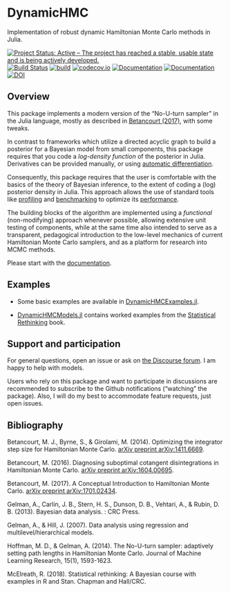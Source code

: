 # DynamicHMC

Implementation of robust dynamic Hamiltonian Monte Carlo methods in Julia.

[![Project Status: Active – The project has reached a stable, usable state and is being actively developed.](https://www.repostatus.org/badges/latest/active.svg)](https://www.repostatus.org/#active)
[![Build Status](https://travis-ci.org/tpapp/DynamicHMC.jl.svg?branch=master)](https://travis-ci.org/tpapp/DynamicHMC.jl)
[![build](https://github.com/tpapp/DynamicHMC.jl/workflows/CI/badge.svg)](https://github.com/tpapp/DynamicHMC.jl/actions?query=workflow%3ACI)
[![codecov.io](http://codecov.io/github/tpapp/DynamicHMC.jl/coverage.svg?branch=master)](http://codecov.io/github/tpapp/DynamicHMC.jl?branch=master)
[![Documentation](https://img.shields.io/badge/docs-stable-blue.svg)](https://tpapp.github.io/DynamicHMC.jl/stable)
[![Documentation](https://img.shields.io/badge/docs-master-blue.svg)](https://tpapp.github.io/DynamicHMC.jl/dev)
[![DOI](https://zenodo.org/badge/93741413.svg)](https://zenodo.org/badge/latestdoi/93741413)

## Overview

This package implements a modern version of the “No-U-turn sampler” in the Julia language, mostly as described in [Betancourt (2017)](https://arxiv.org/abs/1701.02434), with some tweaks.

In contrast to frameworks which utilize a directed acyclic graph to build a posterior for a Bayesian model from small components, this package requires that you code a *log-density function* of the posterior in Julia. Derivatives can be provided manually, or using [automatic differentiation](http://www.juliadiff.org/).

Consequently, this package requires that the user is comfortable with the basics of the theory of Bayesian inference, to the extent of coding a (log) posterior density in Julia. This approach allows the use of standard tools like [profiling](https://docs.julialang.org/en/v1/manual/profile/) and [benchmarking](https://github.com/JuliaCI/BenchmarkTools.jl) to optimize its [performance](https://docs.julialang.org/en/v1/manual/performance-tips/).

The building blocks of the algorithm are implemented using a *functional* (non-modifying) approach whenever possible, allowing extensive unit testing of components, while at the same time also intended to serve as a transparent, pedagogical introduction to the low-level mechanics of current Hamiltonian Monte Carlo samplers, and as a platform for research into MCMC methods.

Please start with the [documentation](https://tpapp.github.io/DynamicHMC.jl/latest).

## Examples

- Some basic examples are available in [DynamicHMCExamples.jl](https://github.com/tpapp/DynamicHMCExamples.jl).

- [DynamicHMCModels.jl](https://github.com/StatisticalRethinkingJulia/DynamicHMCModels.jl) contains worked examples from the [Statistical Rethinking](https://xcelab.net/rm/statistical-rethinking/) book.

## Support and participation

For general questions, open an issue or ask on [the Discourse forum](https://discourse.julialang.org/). I am happy to help with models.

Users who rely on this package and want to participate in discussions are recommended to subscribe to the Github notifications (“watching” the package). Also, I will do my best to accommodate feature requests, just open issues.

## Bibliography

Betancourt, M. J., Byrne, S., & Girolami, M. (2014). Optimizing the integrator step size for Hamiltonian Monte Carlo. [arXiv preprint arXiv:1411.6669](https://arxiv.org/pdf/1411.6669).

Betancourt, M. (2016). Diagnosing suboptimal cotangent disintegrations in Hamiltonian Monte Carlo. [arXiv preprint arXiv:1604.00695](https://arxiv.org/abs/1604.00695).

Betancourt, M. (2017). A Conceptual Introduction to Hamiltonian Monte Carlo. [arXiv preprint arXiv:1701.02434](https://arxiv.org/abs/1701.02434).

Gelman, A., Carlin, J. B., Stern, H. S., Dunson, D. B., Vehtari, A., & Rubin, D. B. (2013). Bayesian data analysis. : CRC Press.

Gelman, A., & Hill, J. (2007). Data analysis using regression and multilevel/hierarchical models.

Hoffman, M. D., & Gelman, A. (2014). The No-U-turn sampler: adaptively setting path lengths in Hamiltonian Monte Carlo. Journal of Machine Learning Research, 15(1), 1593-1623.

McElreath, R. (2018). Statistical rethinking: A Bayesian course with examples in R and Stan. Chapman and Hall/CRC.
